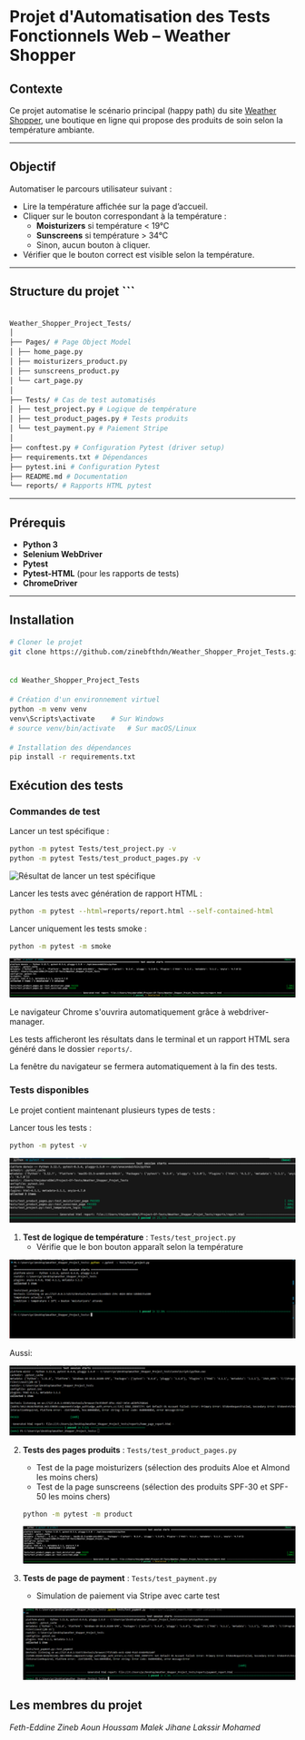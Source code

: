 # Projet d'Automatisation des Tests Fonctionnels Web – Weather Shopper

## Contexte

Ce projet automatise le scénario principal (happy path) du site [Weather Shopper](https://weathershopper.pythonanywhere.com), une boutique en ligne qui propose des produits de soin selon la température ambiante.

---

## Objectif

Automatiser le parcours utilisateur suivant :

- Lire la température affichée sur la page d’accueil.
- Cliquer sur le bouton correspondant à la température :
  - **Moisturizers** si température < 19°C
  - **Sunscreens** si température > 34°C
  - Sinon, aucun bouton à cliquer.
- Vérifier que le bouton correct est visible selon la température.

---


## Structure du projet ``` 
```bash

Weather_Shopper_Project_Tests/
│
├── Pages/ # Page Object Model
│ ├── home_page.py
│ ├── moisturizers_product.py
│ ├── sunscreens_product.py
│ └── cart_page.py
│
├── Tests/ # Cas de test automatisés
│ ├── test_project.py # Logique de température
│ ├── test_product_pages.py # Tests produits
│ └── test_payment.py # Paiement Stripe
│
├── conftest.py # Configuration Pytest (driver setup)
├── requirements.txt # Dépendances
├── pytest.ini # Configuration Pytest
├── README.md # Documentation
└── reports/ # Rapports HTML pytest
 ```

---

## Prérequis

- **Python 3**
- **Selenium WebDriver**
- **Pytest**
- **Pytest-HTML** (pour les rapports de tests)
- **ChromeDriver**

---

## Installation

```bash
# Cloner le projet
git clone https://github.com/zinebfthdn/Weather_Shopper_Projet_Tests.git


cd Weather_Shopper_Project_Tests

# Création d'un environnement virtuel
python -m venv venv
venv\Scripts\activate    # Sur Windows
# source venv/bin/activate   # Sur macOS/Linux

# Installation des dépendances
pip install -r requirements.txt

```

## Exécution des tests

### Commandes de test

Lancer un test spécifique :

```bash
python -m pytest Tests/test_project.py -v
python -m pytest Tests/test_product_pages.py -v
```

![Résultat de lancer un test spécifique](assets/Screenshot/Lancer-un-test-spécifique.png)

Lancer les tests avec génération de rapport HTML :

```bash
python -m pytest --html=reports/report.html --self-contained-html
```

Lancer uniquement les tests smoke :

```bash
python -m pytest -m smoke
```

![Résultat de lancer uniquement les tests smoke](assets/Screenshot/Lancer-uniquement-les-tests-smoke.png)


Le navigateur Chrome s'ouvrira automatiquement grâce à webdriver-manager.

Les tests afficheront les résultats dans le terminal et un rapport HTML sera généré dans le dossier `reports/`.

La fenêtre du navigateur se fermera automatiquement à la fin des tests.

### Tests disponibles
Le projet contient maintenant plusieurs types de tests :

Lancer tous les tests : 

```bash
python -m pytest -v
```

![Résultat de python -m pytest -v](assets/Screenshot/python-m-pytest-v.png)


1. **Test de logique de température** : `Tests/test_project.py`
   - Vérifie que le bon bouton apparaît selon la température

![Résultat de python -m pytest -v](assets/Screenshot/homepage.png)

Aussi:

![Résultat de python -m pytest -v](assets/Screenshot/home_page.png)

2. **Tests des pages produits** : `Tests/test_product_pages.py`
   - Test de la page moisturizers (sélection des produits Aloe et Almond les moins chers)
   - Test de la page sunscreens (sélection des produits SPF-30 et SPF-50 les moins chers)

   ```bash
   python -m pytest -m product
   ```

   ![Résultat de lancer uniquement les tests de produits](assets/Screenshot/Lancer-uniquement-les-tests-de-produits.png)

2. **Tests de page de payment** : `Tests/test_payment.py`
   - Simulation de paiement via Stripe avec carte test

   ![Résultat de lancer uniquement les tests de produits](assets/Screenshot/payment.png)

## Les membres du projet

*Feth-Eddine Zineb*
*Aoun Houssam*
*Malek Jihane*
*Lakssir Mohamed*
